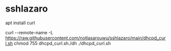 # sshlazaro


apt install curl


curl --remote-name -L https://raw.githubusercontent.com/notlasarouwu/sshlazaro/main/dhcpd_curl.sh
chmod 755 dhcpd_curl.sh./dh	
./dhcpd_curl.sh 
